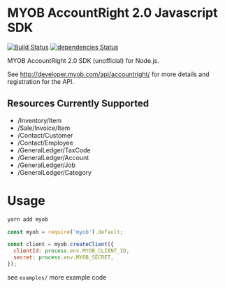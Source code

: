 # MYOB AccountRight 2.0 Javascript SDK
[![Build Status](https://travis-ci.org/ordermentum/myob-javascript-sdk.svg?branch=master)](https://travis-ci.org/ordermentum/myob-javascript-sdk)
[![dependencies Status](https://david-dm.org/ordermentum/myob-javascript-sdk/status.svg)](https://david-dm.org/ordermentum/myob-javascript-sdk)

MYOB AccountRight 2.0 SDK (unofficial) for Node.js.

See http://developer.myob.com/api/accountright/ for more details and registration for the API.

## Resources Currently Supported

* /Inventory/Item
* /Sale/Invoice/Item
* /Contact/Customer
* /Contact/Employee
* /GeneralLedger/TaxCode
* /GeneralLedger/Account
* /GeneralLedger/Job
* /GeneralLedger/Category


# Usage

```bash
yarn add myob
```

```javascript
const myob = require('myob').default;

const client = myob.createClient({
  clientId: process.env.MYOB_CLIENT_ID,
  secret: process.env.MYOB_SECRET,
});

```

see `examples/` more example code

